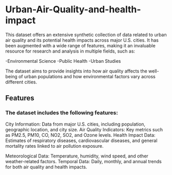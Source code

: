 # Urban-Air-Quality-and-health-impact
This dataset offers an extensive synthetic collection of data related to urban air quality and its potential health impacts across major U.S. cities. It has been augmented with a wide range of features, making it an invaluable resource for research and analysis in multiple fields, such as:

 -Environmental Science
 -Public Health
 -Urban Studies

The dataset aims to provide insights into how air quality affects the well-being of urban populations and how environmental factors vary across different cities.

## Features
### The dataset includes the following features:

City Information: Data from major U.S. cities, including population, geographic location, and city size.
Air Quality Indicators: Key metrics such as PM2.5, PM10, CO, NO2, SO2, and Ozone levels.
Health Impact Data: Estimates of respiratory diseases, cardiovascular diseases, and general mortality rates linked to air pollution exposure.

Meteorological Data: Temperature, humidity, wind speed, and other weather-related factors.
Temporal Data: Daily, monthly, and annual trends for both air quality and health impacts.